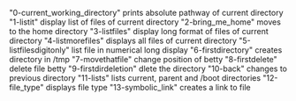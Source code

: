 "0-current_working_directory" prints absolute pathway of current directory
"1-listit" display list of files of current directory
"2-bring_me_home" moves to the home directory
"3-listfiles" display long format of files of current directory
"4-listmorefiles" displays all files of current directory
"5-listfilesdigitonly" list file in numerical long display
"6-firstdirectory" creates directory in /tmp
"7-movethatfile" change position of betty
"8-firstdelete" delete file betty
"9-firstdirdeletion" dlete the directory
"10-back" changes to previous directory
"11-lists" lists current, parent and /boot directories
"12-file_type" displays file type
"13-symbolic_link" creates a link to file
